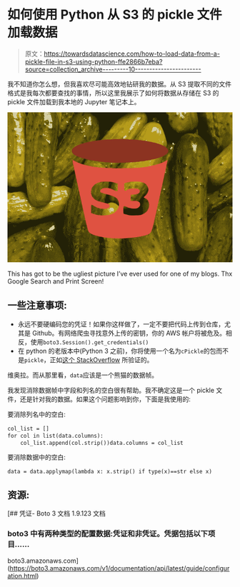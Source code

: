# 如何使用 Python 从 S3 的 pickle 文件加载数据

> 原文：<https://towardsdatascience.com/how-to-load-data-from-a-pickle-file-in-s3-using-python-ffe2866b7eba?source=collection_archive---------10----------------------->

我不知道你怎么想，但我喜欢尽可能高效地钻研我的数据。从 S3 提取不同的文件格式是我每次都要查找的事情，所以这里我展示了如何将数据从存储在 S3 的 pickle 文件加载到我本地的 Jupyter 笔记本上。

![](img/e6b9546cfc9ebd0f840759b134f6d41c.png)

This has got to be the ugliest picture I’ve ever used for one of my blogs. Thx Google Search and Print Screen!

## 一些注意事项:

*   永远不要硬编码您的凭证！如果你这样做了，一定不要把代码上传到仓库，尤其是 Github。有网络爬虫寻找意外上传的密钥，你的 AWS 帐户将被危及。相反，使用`boto3.Session().get_credentials()`
*   在 python 的老版本中(Python 3 之前)，你将使用一个名为`cPickle`的包而不是`pickle`，正如[这个 StackOverflow](https://stackoverflow.com/questions/49579282/cant-find-module-cpickle-using-python-3-5-and-anaconda) 所验证的。

维奥拉。而从那里看，`data`应该是一个熊猫的数据帧。

我发现消除数据帧中字段和列名的空白很有帮助。我不确定这是一个 pickle 文件，还是针对我的数据。如果这个问题影响到你，下面是我使用的:

要消除列名中的空白:

```
col_list = []
for col in list(data.columns):
    col_list.append(col.strip())data.columns = col_list
```

要消除数据中的空白:

```
data = data.applymap(lambda x: x.strip() if type(x)==str else x)
```

## 资源:

 [## 凭证- Boto 3 文档 1.9.123 文档

### boto3 中有两种类型的配置数据:凭证和非凭证。凭据包括以下项目……

boto3.amazonaws.com](https://boto3.amazonaws.com/v1/documentation/api/latest/guide/configuration.html)